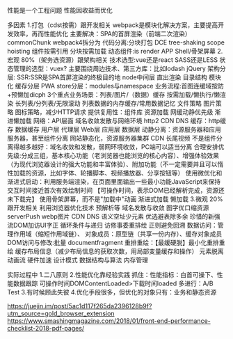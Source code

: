 性能是一个工程问题
性能因收益而优化

多因素
1.打包（cdst按需）跟开发相关
    webpack是模块化解决方案，主要提高开发效率，再而性能优化
    主要解决：SPA的首屏渲染（前端二次渲染）
    commonChunk webpack4拆分为
        代码分离:分块打包
    DCE
    tree-shaking
    scope hoisting
    组件按需引用
    分块按需加载 动态组件:is render
    APP Shell/骨架屏幕
2.宏观 80%（架务选资源）跟架构相关
    技术选型:vue还是react SASS还是LESS 状态管理的选型：vuex?
         主要围绕周边技术、第三方库：比如lodash jQuery
    架构分层:
         SSR:SSR是SPA首屏渲染的终极目的地
         node中间层 直出渲染
         目录结构 模块化
         缓存分层 PWA
         store分层：modules与namespace
    业务流程:首图连缓域按防+预懒加dicph 3个重点业务场景：列表/图片/（数据）缓存
         按需加载/懒执行/懒渲染 长列表/分列表/无限滚动 列表数据的内存缓存/常用数据记忆
         文件策略 图片策略
         图标策略，减少HTTP请求
         提供复用性：组件库
    资源加载 网缓动静优先级 渐进懒加载
        网络：API层面 域名收敛发散与网络环境 http2 CDN DNS
        缓存：http缓存 数据缓存
          用户层 代理层 Web层 应用层 数据层
        动静分离：资源服务器和应用服务器，甚至组件分离 网站静态化，资源服务器集群
                 CDN 长尾视频
                 不是组件分离得越多越好：域名收敛和发散，弱网环境收敛，PC端可以适当分离
        合理安排优先级:分成三组，基本核心功能（老浏览器也能浏览的核心内容）、增强体验效果（为现代浏览器设计的强大功能和丰富体验）、附加功能（不一定需要并且可以惰性加载的资源，比如字体、轮播脚本、视频播放器、分享按钮等）
        使用微优化和渐进式启动：利用服务端渲染，在页面里面输出一些最小功能JavaScript来保持交互时间接近首次有效绘制时间
        【可操作时间，表示DOM已经解析完成，资源还未下载完】
        使用骨架屏幕，而不是"加载中"动画
        渐进式加载
        懒加载
3.微观 20% 跟开发相关
    利用浏览器优化技术 预解析等 域名发散与收敛
    图字优口缩资源 serverPush webp图片
    CDN DNS
    语义空址少元素
    优选避表除多余 珍惜的新强
    流DOM加访UI字正 循环条件与递归 访修事委重排绘 正则避免回溯
    数据访问：管理作用域（缩短作用域链）、 对象成员：原型链（共享一份内存）、缓存对象成员
    DOM访问与修改:批量 documentfragment
    重排重绘：【最缓硬脱】最小化重排重绘 缓存布局信息（减少布局信息的获取次数，用局部变量缓存和操作） 元素脱离动画流 硬件加速
    设计模式 数据结构与算法 内存管理

实际过程中
1.二八原则
2.性能优化靠经验实践
  抓住：性能指标：白首可操下、性能数据跟踪
       可操作时间DOMContentLoaded>下载时间loaded
  多进行：A/B Test
3.有时候顾此失彼
4.优化手段很多，但优化的对象只有：业务和静态资源


https://juejin.im/post/5ac1d117f265da2396128b9f?utm_source=gold_browser_extension
https://www.smashingmagazine.com/2018/01/front-end-performance-checklist-2018-pdf-pages/